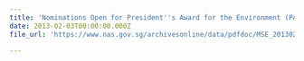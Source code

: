 ```yaml
---
title: 'Nominations Open for President''s Award for the Environment (PAE) 2013'
date: 2013-02-03T00:00:00.000Z
file_url: 'https://www.nas.gov.sg/archivesonline/data/pdfdoc/MSE_20130203001.pdf'

---
```


